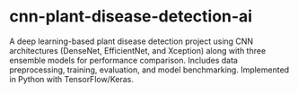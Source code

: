 # cnn-plant-disease-detection-ai
A deep learning-based plant disease detection project using CNN architectures (DenseNet, EfficientNet, and Xception) along with three ensemble models for performance comparison. Includes data preprocessing, training, evaluation, and model benchmarking. Implemented in Python with TensorFlow/Keras.
